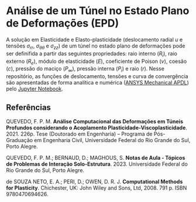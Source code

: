 # Análise de um Túnel no Estado Plano de Deformações (EPD)

A solução em Elasticidade e Elasto-plasticidade (deslocamento radial $u$ e tensões $\sigma_{rr}$, $\sigma_{\theta\theta}$ e $\sigma_{zz}$) de um túnel no estado plano de deformações pode ser definifida a partir das seguintes propriedades: raio interno ($R_i$), raio externo ($R_e$), módulo de elasticidade ($E$), coeficiente de Poison ($\nu$), coesão ($c$), pressão do maciço ($P_\infty$), pressão  interna ($P_i$) e raio ($r$). Nesse repositório, as funções de deslocamento, tensões e curva de convergência são apresentadas de forma analítica e numérica ([ANSYS Mechanical APDL](https://github.com/danielekauctz/Tunel_EPD/blob/4e1bb3084146113da33d3e8e4765b54ef4a4670e/Script_APDL_Ansys.txt)) pelo [Jupyter Notebook](https://nbviewer.org/github/danielekauctz/Tunel_EPD/blob/9733cc10b1a85c4d83730831e272363d718a0ccf/T%C3%BAnel%20EPD.ipynb).

## Referências

QUEVEDO, F. P. M. <b>Análise Computacional das Deformações em Túneis Profundos considerando o Acoplamento Plasticidade-Viscoplasticidade</b>. 2021. 226p. Tese (Doutorado em Engenharia) – Programa de Pós-Graduação em Engenharia Civil, Universidade Federal do Rio Grande do Sul, Porto Alegre.

QUEVEDO, F. P. M.; BERNAUD, D.; MAGHOUS, S. <b>Notas de Aula - Tópicos de Problemas de Interação Solo-Estrutura</b>. 2023. Universidade Federal do Rio Grande do Sul, Porto Alegre.

de SOUZA NETO, E. A.; PERI, D.; OWEN, D. R. J. <b>Computational Methods for Plasticity</b>. Chichester, UK: John Wiley and Sons, Ltd, 2008. 791 p. ISBN 9780470694626.
